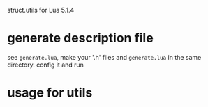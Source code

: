 struct.utils for Lua 5.1.4

# generate description file
see `generate.lua`, make your '.h' files and `generate.lua` in the same directory. config it and run
# usage for utils
